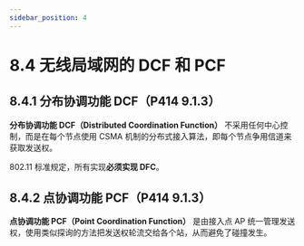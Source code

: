 ```yaml
---
sidebar_position: 4
---
```


# 8.4 无线局域网的 DCF 和 PCF

## 8.4.1 分布协调功能 DCF（P414 9.1.3）

**分布协调功能 DCF（Distributed Coordination Function）** 不采用任何中心控制，而是在每个节点使用 CSMA 机制的分布式接入算法，即每个节点争用信道来获取发送权。

802.11 标准规定，所有实现**必须实现 DFC**。

## 8.4.2 点协调功能 PCF（P414 9.1.3）

**点协调功能 PCF（Point Coordination Function）** 是由接入点 AP 统一管理发送权，使用类似探询的方法把发送权轮流交给各个站，从而避免了碰撞发生。